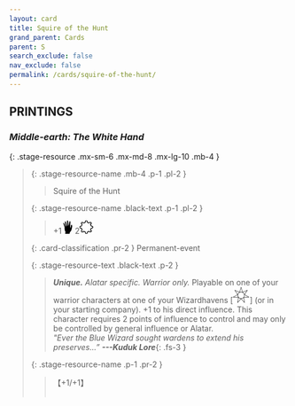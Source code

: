 ```yaml
---
layout: card
title: Squire of the Hunt
grand_parent: Cards
parent: S
search_exclude: false
nav_exclude: false
permalink: /cards/squire-of-the-hunt/
---
```


## PRINTINGS


### _Middle-earth: The White Hand_

{: .stage-resource .mx-sm-6 .mx-md-8 .mx-lg-10 .mb-4 }
> {: .stage-resource-name .mb-4 .p-1 .pl-2 }
> > <div class="card-mp"></div>
> > <div class="card-name">Squire of the Hunt</div>
>
> {: .stage-resource-name .black-text .p-1 .pl-2 }
> > +1![](/assets/images/di.svg) 2![](/assets/images/stage-point.svg)
>
> {: .card-classification .pr-2 }
> Permanent-event
>
> {: .stage-resource-text .black-text .p-2 }
> > _**Unique.**_ _Alatar specific._ _Warrior only._ Playable on one of your warrior characters at one of your Wizardhavens \[![](/assets/images/free-haven.svg)] (or in your starting company). +1 to his direct influence. This character requires 2 points of influence to control and may only be controlled by general influence or Alatar. <br>_"Ever the Blue Wizard sought wardens to extend his preserves...”_ ***---&#65279;Kuduk Lore***{: .fs-3 } 
> 
> {: .stage-resource-name .p-1 .pr-2 }
> > <div class="card-shield">【+1/+1】</div>
> > <div class="card-corruption">&nbsp;</div>
